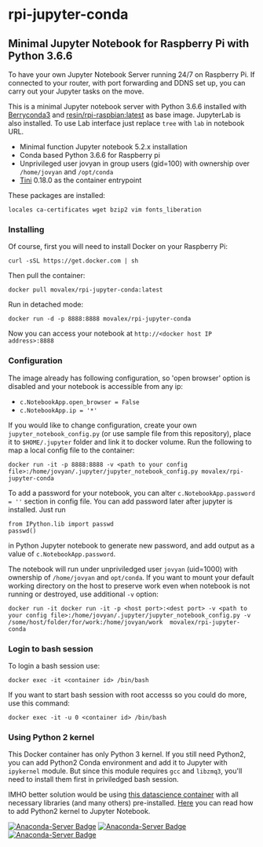 # rpi-jupyter-conda

Minimal Jupyter Notebook for Raspberry Pi with Python 3.6.6
----------
To have your own Jupyter Notebook Server running 24/7 on Raspberry Pi. If connected to your router, with port forwarding and DDNS set up, you can carry out your Jupyter tasks on the move.

This is a minimal Jupyter notebook server with Python 3.6.6 installed with [Berryconda3](https://github.com/jjhelmus/berryconda) and [resin/rpi-raspbian:latest](https://hub.docker.com/r/resin/rpi-raspbian/) as base image. JupyterLab is also installed. To use Lab interface just replace `tree` with `lab` in notebook URL. 

* Minimal function Jupyter notebook 5.2.x installation
* Conda based Python 3.6.6 for Raspberry pi
* Unprivileged user jovyan in group users (gid=100) with ownership over `/home/jovyan` and `/opt/conda`
* [Tini](https://github.com/krallin/tini) 0.18.0 as the container entrypoint

These packages are installed:

    locales ca-certificates wget bzip2 vim fonts_liberation

### Installing

Of course, first you will need to install Docker on your Raspberry Pi:

    curl -sSL https://get.docker.com | sh
   
Then pull the container:

    docker pull movalex/rpi-jupyter-conda:latest

Run in detached mode:

    docker run -d -p 8888:8888 movalex/rpi-jupyter-conda

Now you can access your notebook at `http://<docker host IP address>:8888`

### Configuration
The image already has following configuration, so 'open browser' option is disabled and your notebook is accessible from any ip:

* `c.NotebookApp.open_browser = False`
* `c.NotebookApp.ip = '*'`

If you would like to change configuration, create your own `jupyter_notebook_config.py` (or use sample file from this repository), place it to `$HOME/.jupyter` folder and link it to docker volume. Run the following to map a local config file to the container:

    docker run -it -p 8888:8888 -v <path to your config file>:/home/jovyan/.jupyter/jupyter_notebook_config.py movalex/rpi-jupyter-conda

To add a password for your notebook, you can alter `c.NotebookApp.password = ''` section in config file. You can add password later after jupyter is installed. Just run 

    from IPython.lib import passwd
    passwd()

in Python Jupyter notebook to generate new password, and add output as a value of `c.NotebookApp.password`.

The notebook will run under unpriviledged user `jovyan` (uid=1000) with ownership of `/home/jovyan` and `opt/conda`. If you want to mount your default working directory on the host to preserve work even when notebook is not running or destroyed, use additional `-v` option:

    docker run -it docker run -it -p <host port>:<dest port> -v <path to your config file>:/home/jovyan/.jupyter/jupyter_notebook_config.py -v /some/host/folder/for/work:/home/jovyan/work  movalex/rpi-jupyter-conda
    
### Login to bash session

To login a bash session use:

    docker exec -it <container id> /bin/bash

If you want to start bash session with root accesss so you could do more, use this command:

    docker exec -it -u 0 <container id> /bin/bash
    
### Using Python 2 kernel

This Docker container has only Python 3 kernel. If you still need Python2, you can add Python2 Conda environment and add it to Jupyter with `ipykernel` module. But since this module requires `gcc` and `libzmq3`, you'll need to install them first in priviledged bash session.

IMHO better solution would be using [this datascience container](https://github.com/movalex/rpi-jupyter-julia) with all necessary libraries (and many others) pre-installed. [Here](https://github.com/movalex/rpi-jupyter-julia/blob/master/README.md#python2-kernel) you can read how to add Python2 kernel to Jupyter Notebook.

[![Anaconda-Server Badge](https://img.shields.io/badge/Anaconda%20Cloud-3.6.6-blue.svg?style=flat-square)](https://anaconda.org/rpi/python)
[![Anaconda-Server Badge](https://img.shields.io/badge/Platforms-linux--armv6l,linux--armv7l-orange.svg?style=flat-square)](https://anaconda.org/rpi/python)
[![Anaconda-Server Badge](https://img.shields.io/badge/Install%20with-conda-green.svg?style=flat-square)](https://conda.anaconda.org/rpi)
